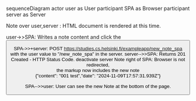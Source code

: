 sequenceDiagram
actor user as User
participant SPA as Browser
participant server as Server

Note over user,server : HTML document is rendered at this time.

user->>SPA: Writes a note content and click the <button type="submit">

SPA->>+server: POST https://studies.cs.helsinki.fi/exampleapp/new_note_spa <br/>with the user value to "/new_note_spa" in the server.
server-->>SPA: Returns 201 Created - HTTP Status Code.
deactivate server
Note right of SPA: Browser is not redirected,<br/> the markup now includes the new note<br/>{"content": "001 test","date": "2024-11-09T17:57:31.939Z"}

SPA-->>user: User can see the new Note at the bottom of the page.
